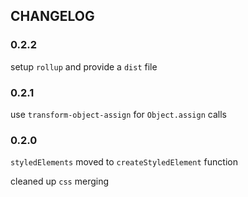 ## CHANGELOG

### 0.2.2

setup `rollup` and provide a `dist` file

### 0.2.1

use `transform-object-assign` for `Object.assign` calls

### 0.2.0

`styledElements` moved to `createStyledElement` function

cleaned up `css` merging
